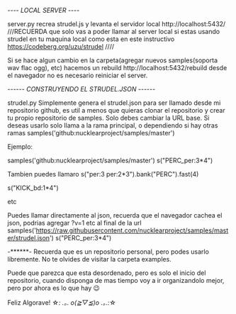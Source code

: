 *---- LOCAL SERVER ----* 

server.py recrea strudel.js y levanta el servidor local http://localhost:5432/ 
///RECUERDA que solo vas a poder llamar al server local si estas usando strudel en tu maquina local como esta en este instructivo https://codeberg.org/uzu/strudel ////

Si se hace algun cambio en la carpeta(agregar nuevos samples(soporta wav flac ogg), etc) hacemos un rebuild http://localhost:5432/rebuild desde el navegador no es necesario reiniciar el server. 

*------ CONSTRUYENDO EL STRUDEL.JSON ------*

strudel.py Simplemente genera el strudel.json para ser llamado desde mi repositorio github, es util a menos que quieras clonar el repositorio y crear tu propio repositorio de samples. Solo debes cambiar la URL base.
Si deseas usarlo solo llama a la rama principal, o dependiendo si hay otras ramas 
samples('github:nucklearproject/samples/master')

Ejemplo:

samples('github:nucklearproject/samples/master')
s("PERC_per:3*4")

Tambien puedes llamaro 
s("per:3 per:2*3").bank("PERC").fast(4)

s("KICK_bd:1*4")

etc

Puedes llamar directamente al json, recuerda que el navegador cachea el json, podrias agregar ?v=1 etc al final de la url
samples('https://raw.githubusercontent.com/nucklearproject/samples/master/strudel.json')
s("PERC_per:3*4")

-******-
Recuerda que es un repositorio personal, pero podes usarlo libremente. No te olvides de visitar la carpeta examples. 

Puede que parezca que esta desordenado, pero es solo el inicio del repositorio, cuando disponga de mas tiempo voy a ir organizandolo mejor, pero por ahora es lo que hay 😉

Feliz Algorave! ☆*: .｡. o(≧▽≦)o .｡.:*☆


